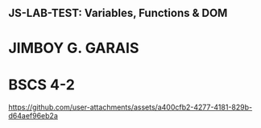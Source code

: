 ## JS-LAB-TEST: Variables, Functions & DOM

# JIMBOY G. GARAIS

# BSCS 4-2

https://github.com/user-attachments/assets/a400cfb2-4277-4181-829b-d64aef96eb2a
